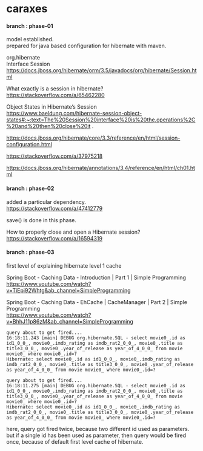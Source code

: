 # caraxes

#### branch : phase-01

model established.\
prepared for java based configuration for hibernate with maven.

org.hibernate\
Interface Session\
https://docs.jboss.org/hibernate/orm/3.5/javadocs/org/hibernate/Session.html

What exactly is a session in hibernate?\
https://stackoverflow.com/a/65462280

Object States in Hibernate’s Session\
https://www.baeldung.com/hibernate-session-object-states#:~:text=The%20Session%20interface%20is%20the,operations%2C%20and%20then%20close%20it
.

https://docs.jboss.org/hibernate/core/3.3/reference/en/html/session-configuration.html

https://stackoverflow.com/a/37975218

https://docs.jboss.org/hibernate/annotations/3.4/reference/en/html/ch01.html

#### branch : phase-02

added a particular dependency.\
https://stackoverflow.com/a/47412779

save() is done in this phase.

How to properly close and open a Hibernate session?\
https://stackoverflow.com/a/16594319

#### branch : phase-03

first level of explaining hibernate level 1 cache

Spring Boot - Caching Data - Introduction | Part 1 | Simple Programming\
https://www.youtube.com/watch?v=TiEpi92Whtg&ab_channel=SimpleProgramming

Spring Boot - Caching Data - EhCache | CacheManager | Part 2 | Simple Programming\
https://www.youtube.com/watch?v=BhhJ11p86zM&ab_channel=SimpleProgramming

````
query about to get fired....
16:18:11.243 [main] DEBUG org.hibernate.SQL - select movie0_.id as id1_0_0_, movie0_.imdb_rating as imdb_rat2_0_0_, movie0_.title as title3_0_0_, movie0_.year_of_release as year_of_4_0_0_ from movie movie0_ where movie0_.id=?
Hibernate: select movie0_.id as id1_0_0_, movie0_.imdb_rating as imdb_rat2_0_0_, movie0_.title as title3_0_0_, movie0_.year_of_release as year_of_4_0_0_ from movie movie0_ where movie0_.id=?

query about to get fired....
16:18:11.275 [main] DEBUG org.hibernate.SQL - select movie0_.id as id1_0_0_, movie0_.imdb_rating as imdb_rat2_0_0_, movie0_.title as title3_0_0_, movie0_.year_of_release as year_of_4_0_0_ from movie movie0_ where movie0_.id=?
Hibernate: select movie0_.id as id1_0_0_, movie0_.imdb_rating as imdb_rat2_0_0_, movie0_.title as title3_0_0_, movie0_.year_of_release as year_of_4_0_0_ from movie movie0_ where movie0_.id=?
````

here, query got fired twice, because two different id used as parameters.\
but if a single id has been used as parameter, then query would be fired once, because of default first level cache of
hibernate.

















